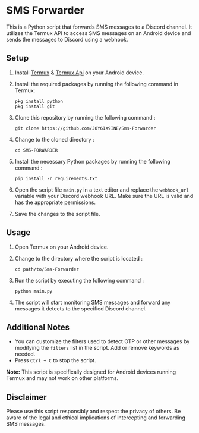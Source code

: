 # SMS Forwarder

This is a Python script that forwards SMS messages to a Discord channel. It utilizes the Termux API to access SMS messages on an Android device and sends the messages to Discord using a webhook.

## Setup

1. Install [Termux](https://f-droid.org/repo/com.termux_118.apk) & [Termux Api](https://f-droid.org/repo/com.termux.api_51.apk) on your Android device.
2. Install the required packages by running the following command in Termux:

   ```shell
   pkg install python
   pkg install git
   ```

3. Clone this repository by running the following command :

   ```shell
   git clone https://github.com/JOY6IX9INE/Sms-Forwarder
   ```

4. Change to the cloned directory :

   ```shell
   cd SMS-FORWARDER
   ```

5. Install the necessary Python packages by running the following command :

   ```shell
   pip install -r requirements.txt
   ```

6. Open the script file `main.py` in a text editor and replace the `webhook_url` variable with your Discord webhook URL. Make sure the URL is valid and has the appropriate permissions.

7. Save the changes to the script file.

## Usage

1. Open Termux on your Android device.
2. Change to the directory where the script is located :

   ```shell
   cd path/to/Sms-Forwarder
   ```

3. Run the script by executing the following command :

   ```shell
   python main.py
   ```

4. The script will start monitoring SMS messages and forward any messages it detects to the specified Discord channel.

## Additional Notes

- You can customize the filters used to detect OTP or other messages by modifying the `filters` list in the script. Add or remove keywords as needed.
- Press `Ctrl + C` to stop the script.

**Note:** This script is specifically designed for Android devices running Termux and may not work on other platforms.

## Disclaimer

Please use this script responsibly and respect the privacy of others. Be aware of the legal and ethical implications of intercepting and forwarding SMS messages.
